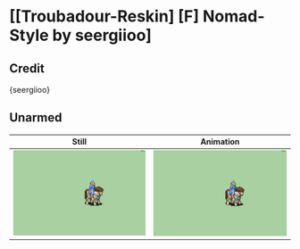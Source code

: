 # [\[Troubadour-Reskin\] \[F\] Nomad-Style by seergiioo]

## Credit

{seergiioo}

## Unarmed

| Still | Animation |
| :---: | :-------: |
| ![Unarmed still](./Unarmed_000.png) | ![Unarmed animation](./Unarmed.gif) |

